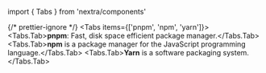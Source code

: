 import { Tabs } from 'nextra/components'

{/* prettier-ignore */}
<Tabs items={['pnpm', 'npm', 'yarn']}>
  <Tabs.Tab>**pnpm**: Fast, disk space efficient package manager.</Tabs.Tab>
  <Tabs.Tab>**npm** is a package manager for the JavaScript programming language.</Tabs.Tab>
  <Tabs.Tab>**Yarn** is a software packaging system.</Tabs.Tab>
</Tabs>